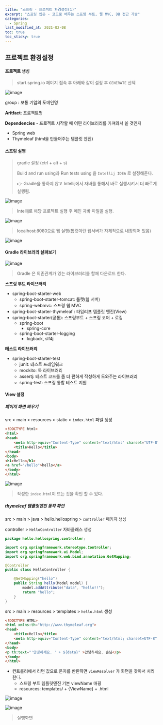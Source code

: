 ```yaml
---
title: "스프링 - 프로젝트 환경설정(1)"
excerpt: "스프링 입문 - 코드로 배우는 스프링 부트, 웹 MVC, DB 접근 기술"
categories:
  - Spring
last_modified_at: 2021-02-08
toc: true
toc_sticky: true
---
```


## 프로젝트 환경설정



#### 프로젝트 생성

>  start.spring.io 페이지 접속 후 아래와 같이 설정 후 `GENERATE` 선택

![image](https://user-images.githubusercontent.com/17541671/107259607-8b475c80-6a80-11eb-9363-80cbbce3f580.png)

group : 보통 기업의 도메인명

**Aritfact**: 프로젝트명

**Dependencies** - 프로젝트 시작할 때 어떤 라이브러리를 가져와서 쓸 것인지

- Spring web
- Thymeleaf (html을 만들어주는 템플릿 엔진)



#### 스프링 실행

> gradle 설정 (ctrl + alt  + s)
>
> Build and run using과 Run tests using 을 `Intellij IDEA` 로 설정해준다.
>
> 👉 Gradle을 통하지 않고 Intellij에서 자바를 통해서 바로 실행시켜서 더 빠르게 실행됨.

![image](https://user-images.githubusercontent.com/17541671/107261891-3fe27d80-6a83-11eb-948f-e94ed85d65cb.png)



> Intellij로 해당 프로젝트 실행 후 메인 자바 파일을 실행.

![image](https://user-images.githubusercontent.com/17541671/107261620-dc585000-6a82-11eb-8991-43e6622ea79b.png)



>  localhost:8080으로 웹 실행(톰캣이란 웹서버가 자체적으로 내장되어 있음)

![image](https://user-images.githubusercontent.com/17541671/107261502-baf76400-6a82-11eb-8939-7fce1b115def.png)

#### Gradle 라이브러리 살펴보기

![image](https://user-images.githubusercontent.com/17541671/107263662-60133c00-6a85-11eb-9171-ed9e1c2e6520.png)

> Gradle 은 의존관계가 있는 라이브러리를 함께 다운로드 한다.

 **스프링 부트 라이브러리**

- spring-boot-starter-web
  - spring-boot-starter-tomcat: 톰캣(웹 서버)
  - spring-webmvc: 스프링 웹 MVC
- spring-boot-starter-thymeleaf : 타임리프 템플릿 엔진(View)
- spring-boot-starter(공통): 스프링부트 + 스프링 코어 + 로깅
  - spring-boot
    - spring-core
  - spring-boot-starter-logging
    - logback, slf4j

 **테스트 라이브러리**

- spring-boot-starter-test
  - junit: 테스트 프레임워크
  - mockito: 목 라이브러리
  - assertj: 테스트 코드를 좀 더 편하게 작성하게 도와주는 라이브러리
  - spring-test: 스프링 통합 테스트 지원



#### View 설정

#####  페이지 화면 띄우기

src > main > resources > static > `index.html` 파일 생성

```html
<!DOCTYPE html>
<html>
<head>
    <meta http-equiv="Content-Type" content="text/html" charset="UTF-8" />
    <title>Hello</title>
</head>
<body>
<h1>Hello</h1>
<a href="/hello">hello</a>
</body>
</html>
```

![image](https://user-images.githubusercontent.com/17541671/107265225-5985c400-6a87-11eb-8ec9-345ba66f13db.png)

> 작성한 `index.html`이 뜨는 것을 확인 할 수 있다.



##### thymeleaf 템플릿엔진 동작 확인

src > main > java > hello.hellospring > `controller` 패키지 생성

controller > `HelloController` 자바클래스 생성

```java
package hello.hellospring.controller;

import org.springframework.stereotype.Controller;
import org.springframework.ui.Model;
import org.springframework.web.bind.annotation.GetMapping;

@Controller
public class HelloController {

    @GetMapping("hello")
    public String hello(Model model) {
        model.addAttribute("data", "hello!!");
        return "hello";
    }
}
```

src > main > resources > templates > `hello.html` 생성

```html
<!DOCTYPE HTML>
<html xmlns:th="http://www.thymeleaf.org">
<head>
    <title>Hello</title>
    <meta http-equiv="Content-Type" content="text/html; charset=UTF-8" />
</head>
<body>
<p th:text="'안녕하세요. ' + ${data}" >안녕하세요. 손님</p>
</body>
</html>
```

- 컨트롤러에서 리턴 값으로 문자를 반환하면 `viewResolver` 가 화면을 찾아서 처리한다.
  - 스프링 부트 템플릿엔진 기본 viewName 매핑
  - resources: templates/ + {ViewName} + .html

![image](https://user-images.githubusercontent.com/17541671/107267452-3c062980-6a8a-11eb-86f8-765e1ef0bbe2.png)



![image](https://user-images.githubusercontent.com/17541671/107272283-ce113080-6a90-11eb-8bbf-1c881566a522.png)

> 실행화면